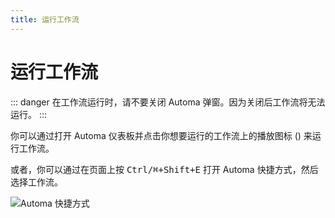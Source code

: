 ```yaml
---
title: 运行工作流
---
```


# 运行工作流

::: danger
在工作流运行时，请不要关闭 Automa 弹窗。因为关闭后工作流将无法运行。
:::

你可以通过打开 Automa 仪表板并点击你想要运行的工作流上的播放图标 (<v-remixicon name="riPlayLine" />) 来运行工作流。

或者，你可以通过在页面上按 <kbd>Ctrl/⌘+Shift+E</kbd> 打开 Automa 快捷方式，然后选择工作流。

![Automa 快捷方式](https://s3.ap-southeast-1.amazonaws.com/automa-pub/i/2024/12/02/11cuil-6p.png)